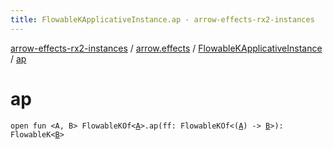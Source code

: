 ```yaml
---
title: FlowableKApplicativeInstance.ap - arrow-effects-rx2-instances
---
```


[arrow-effects-rx2-instances](../../index.html) / [arrow.effects](../index.html) / [FlowableKApplicativeInstance](index.html) / [ap](./ap.html)

# ap

`open fun <A, B> FlowableKOf<`[`A`](ap.html#A)`>.ap(ff: FlowableKOf<(`[`A`](ap.html#A)`) -> `[`B`](ap.html#B)`>): FlowableK<`[`B`](ap.html#B)`>`